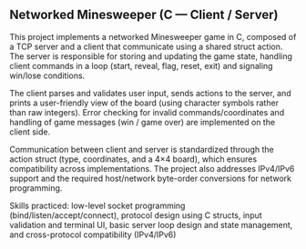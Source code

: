 ## Networked Minesweeper (C — Client / Server)

This project implements a networked Minesweeper game in C, composed of a TCP server and a client that communicate using a shared struct action. The server is responsible for storing and updating the game state, handling client commands in a loop (start, reveal, flag, reset, exit) and signaling win/lose conditions.

The client parses and validates user input, sends actions to the server, and prints a user-friendly view of the board (using character symbols rather than raw integers). Error checking for invalid commands/coordinates and handling of game messages (win / game over) are implemented on the client side.

Communication between client and server is standardized through the action struct (type, coordinates, and a 4×4 board), which ensures compatibility across implementations. The project also addresses IPv4/IPv6 support and the required host/network byte-order conversions for network programming.

Skills practiced: low-level socket programming (bind/listen/accept/connect), protocol design using C structs, input validation and terminal UI, basic server loop design and state management, and cross-protocol compatibility (IPv4/IPv6)
